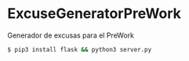 # ExcuseGeneratorPreWork
 Generador de excusas para el PreWork


```sh
$ pip3 install flask && python3 server.py
```